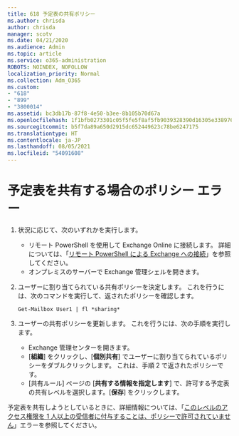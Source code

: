 ```yaml
---
title: 618 予定表の共有ポリシー
ms.author: chrisda
author: chrisda
manager: scotv
ms.date: 04/21/2020
ms.audience: Admin
ms.topic: article
ms.service: o365-administration
ROBOTS: NOINDEX, NOFOLLOW
localization_priority: Normal
ms.collection: Adm_O365
ms.custom:
- "618"
- "899"
- "3800014"
ms.assetid: bc3db17b-87f8-4e50-b3ee-8b105b70d67a
ms.openlocfilehash: 1f1bfb0273301c05f5fe5f8af5fb9039328390d16305e33897680dce1c1977e8
ms.sourcegitcommit: b5f7da89a650d2915dc652449623c78be6247175
ms.translationtype: HT
ms.contentlocale: ja-JP
ms.lasthandoff: 08/05/2021
ms.locfileid: "54091608"
---
```

# <a name="policy-error-when-sharing-a-calendar"></a>予定表を共有する場合のポリシー エラー

1. 状況に応じて、次のいずれかを実行します。
    - リモート PowerShell を使用して Exchange Online に接続します。 詳細については、「[リモート PowerShell による Exchange への接続](https://technet.microsoft.com/library/jj984289%28v=exchg.160%29.aspx)」を参照してください。
    - オンプレミスのサーバーで Exchange 管理シェルを開きます。
2. ユーザーに割り当てられている共有ポリシーを決定します。 これを行うには、次のコマンドを実行して、返されたポリシーを確認します。

    `
    Get-Mailbox User1 | fl *sharing*
    `

3. ユーザーの共有ポリシーを更新します。 これを行うには、次の手順を実行します。
    - Exchange 管理センターを開きます。
    - [**組織**] をクリックし、[**個別共有**] でユーザーに割り当てられているポリシーをダブルクリックします。 これは、手順 2 で返されたポリシーです。
    - [共有ルール] ページの [**共有する情報を指定します**] で、許可する予定表の共有レベルを選択します。[**保存**] をクリックします。

予定表を共有しようとしているときに、詳細情報については、「[このレベルのアクセス権限を 1 人以上の受信者に付与することは、ポリシーで許可されていません](https://docs.microsoft.com/exchange/troubleshoot/calendar-sharing/policy-permissions-issue)」エラーを参照してください。
